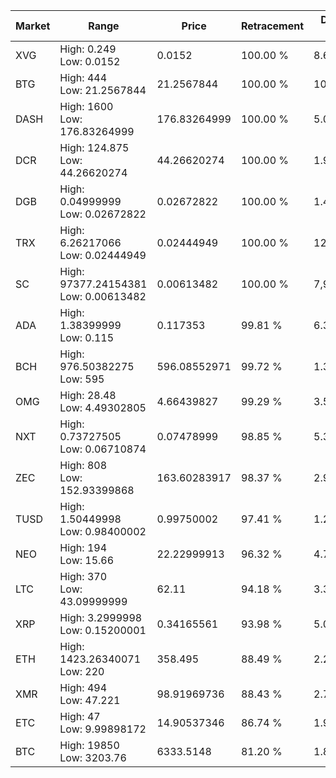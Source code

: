 | Market | Range | Price| Retracement | Doubles to 50% |
| --- | --- | --- | --- | --- |
| XVG | High: 0.249<br />Low: 0.0152 | 0.0152 | 100.00 % | 8.69 |
| BTG | High: 444<br />Low: 21.2567844 | 21.2567844 | 100.00 % | 10.94 |
| DASH | High: 1600<br />Low: 176.83264999 | 176.83264999 | 100.00 % | 5.02 |
| DCR | High: 124.875<br />Low: 44.26620274 | 44.26620274 | 100.00 % | 1.91 |
| DGB | High: 0.04999999<br />Low: 0.02672822 | 0.02672822 | 100.00 % | 1.44 |
| TRX | High: 6.26217066<br />Low: 0.02444949 | 0.02444949 | 100.00 % | 128.56 |
| SC | High: 97377.24154381<br />Low: 0.00613482 | 0.00613482 | 100.00 % | 7,936,438.86 |
| ADA | High: 1.38399999<br />Low: 0.115 | 0.117353 | 99.81 % | 6.39 |
| BCH | High: 976.50382275<br />Low: 595 | 596.08552971 | 99.72 % | 1.32 |
| OMG | High: 28.48<br />Low: 4.49302805 | 4.66439827 | 99.29 % | 3.53 |
| NXT | High: 0.73727505<br />Low: 0.06710874 | 0.07478999 | 98.85 % | 5.38 |
| ZEC | High: 808<br />Low: 152.93399868 | 163.60283917 | 98.37 % | 2.94 |
| TUSD | High: 1.50449998<br />Low: 0.98400002 | 0.99750002 | 97.41 % | 1.25 |
| NEO | High: 194<br />Low: 15.66 | 22.22999913 | 96.32 % | 4.72 |
| LTC | High: 370<br />Low: 43.09999999 | 62.11 | 94.18 % | 3.33 |
| XRP | High: 3.2999998<br />Low: 0.15200001 | 0.34165561 | 93.98 % | 5.05 |
| ETH | High: 1423.26340071<br />Low: 220 | 358.495 | 88.49 % | 2.29 |
| XMR | High: 494<br />Low: 47.221 | 98.91969736 | 88.43 % | 2.74 |
| ETC | High: 47<br />Low: 9.99898172 | 14.90537346 | 86.74 % | 1.91 |
| BTC | High: 19850<br />Low: 3203.76 | 6333.5148 | 81.20 % | 1.82 |
